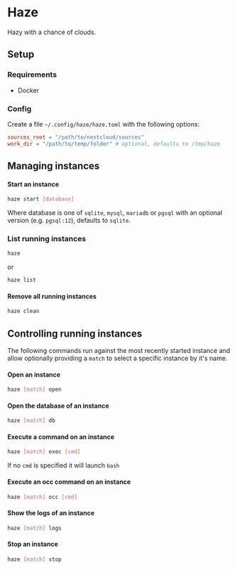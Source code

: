 # Haze

Hazy with a chance of clouds.

## Setup

### Requirements

 - Docker

### Config

Create a file `~/.config/haze/haze.toml` with the following options:

```toml
sources_root = "/path/to/nextcloud/sources"
work_dir = "/path/to/temp/folder" # optional, defaults to /tmp/haze
```

## Managing instances

#### Start an instance

```bash
haze start [database]
```

Where database is one of `sqlite`, `mysql`, `mariadb` or `pgsql` with an optional version (e.g. `pgsql:12`), defaults to `sqlite`.

### List running instances

```bash
haze
```

or

```bash
haze list
```

#### Remove all running instances

```bash
haze clean
```

## Controlling running instances

The following commands run against the most recently started instance and allow optionally providing a `match` to select a specific instance by it's name.

#### Open an instance

```bash
haze [match] open
```

#### Open the database of an instance

```bash
haze [match] db
```

#### Execute a command on an instance

```bash
haze [match] exec [cmd]
```

If no `cmd` is specified it will launch `bash`

#### Execute an occ command on an instance

```bash
haze [match] occ [cmd]
```

#### Show the logs of an instance

```bash
haze [match] logs
```

#### Stop an instance

```bash
haze [match] stop
```
